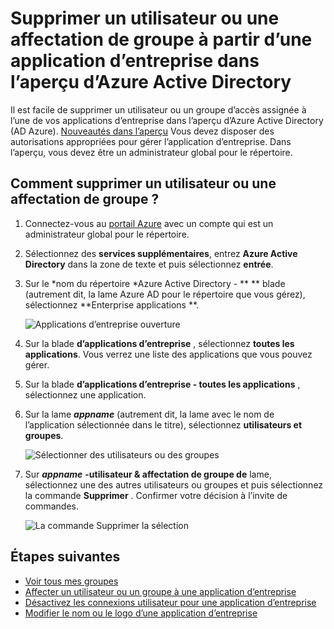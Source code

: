 <properties
    pageTitle="Supprimer une affectation de l’utilisateur ou le groupe à partir d’une application d’entreprise dans l’aperçu d’Azure Active Directory | Microsoft Azure"
    description="Comment faire pour supprimer l’affectation de l’accès d’un utilisateur ou un groupe à partir d’une application d’entreprise dans Active Directory de Azure"
    services="active-directory"
    documentationCenter=""
    authors="curtand"
    manager="femila"
    editor=""/>

<tags
    ms.service="active-directory"
    ms.workload="identity"
    ms.tgt_pltfrm="na"
    ms.devlang="na"
    ms.topic="article"
    ms.date="09/30/2016"
    ms.author="curtand"/>


# <a name="remove-a-user-or-group-assignment-from-an-enterprise-app-in-azure-active-directory-preview"></a>Supprimer un utilisateur ou une affectation de groupe à partir d’une application d’entreprise dans l’aperçu d’Azure Active Directory

Il est facile de supprimer un utilisateur ou un groupe d’accès assignée à l’une de vos applications d’entreprise dans l’aperçu d’Azure Active Directory (AD Azure). [Nouveautés dans l’aperçu](active-directory-preview-explainer.md) Vous devez disposer des autorisations appropriées pour gérer l’application d’entreprise. Dans l’aperçu, vous devez être un administrateur global pour le répertoire.

## <a name="how-do-i-remove-a-user-or-group-assignment"></a>Comment supprimer un utilisateur ou une affectation de groupe ?

1. Connectez-vous au [portail Azure](https://portal.azure.com) avec un compte qui est un administrateur global pour le répertoire.

2. Sélectionnez des **services supplémentaires**, entrez **Azure Active Directory** dans la zone de texte et puis sélectionnez **entrée**.

3. Sur le *nom du répertoire *Azure Active Directory - ** ** blade (autrement dit, la lame Azure AD pour le répertoire que vous gérez), sélectionnez **Enterprise applications **.

    ![Applications d’entreprise ouverture](./media/active-directory-coreapps-remove-assignment-user-azure-portal/open-enterprise-apps.png)

4. Sur la blade **d’applications d’entreprise** , sélectionnez **toutes les applications**. Vous verrez une liste des applications que vous pouvez gérer.

5. Sur la blade **d’applications d’entreprise - toutes les applications** , sélectionnez une application.

6. Sur la lame ***appname*** (autrement dit, la lame avec le nom de l’application sélectionnée dans le titre), sélectionnez **utilisateurs et groupes**.

    ![Sélectionner des utilisateurs ou des groupes](./media/active-directory-coreapps-remove-assignment-user-azure-portal/remove-app-users.png)

7. Sur ***appname*** **-utilisateur & affectation de groupe de** lame, sélectionnez une des autres utilisateurs ou groupes et puis sélectionnez la commande **Supprimer** . Confirmer votre décision à l’invite de commandes.

    ![La commande Supprimer la sélection](./media/active-directory-coreapps-remove-assignment-user-azure-portal/remove-users.png)

## <a name="next-steps"></a>Étapes suivantes

- [Voir tous mes groupes](active-directory-groups-view-azure-portal.md)
- [Affecter un utilisateur ou un groupe à une application d’entreprise](active-directory-coreapps-assign-user-azure-portal.md)
- [Désactivez les connexions utilisateur pour une application d’entreprise](active-directory-coreapps-disable-app-azure-portal.md)
- [Modifier le nom ou le logo d’une application d’entreprise](active-directory-coreapps-change-app-logo-user-azure-portal.md)
